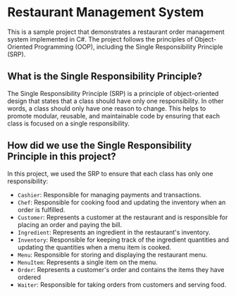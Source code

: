 # Restaurant Management System

This is a sample project that demonstrates a restaurant order management system implemented in C#. The project follows the principles of Object-Oriented Programming (OOP), including the Single Responsibility Principle (SRP).

## What is the Single Responsibility Principle?

The Single Responsibility Principle (SRP) is a principle of object-oriented design that states that a class should have only one responsibility. In other words, a class should only have one reason to change. This helps to promote modular, reusable, and maintainable code by ensuring that each class is focused on a single responsibility.

## How did we use the Single Responsibility Principle in this project?

In this project, we used the SRP to ensure that each class has only one responsibility:
- `Cashier`: Responsible for managing payments and transactions.
- `Chef`: Responsible for cooking food and updating the inventory when an order is fulfilled.
- `Customer`: Represents a customer at the restaurant and is responsible for placing an order and paying the bill.
- `Ingredient`: Represents an ingredient in the restaurant's inventory.
- `Inventory`: Responsible for keeping track of the ingredient quantities and updating the quantities when a menu item is cooked.
- `Menu`: Responsible for storing and displaying the restaurant menu.
- `MenuItem`: Represents a single item on the menu.
- `Order`: Represents a customer's order and contains the items they have ordered
- `Waiter`: Responsible for taking orders from customers and serving food.
